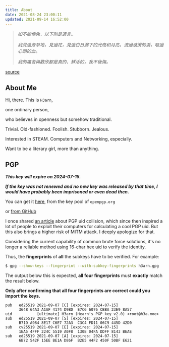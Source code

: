 ```yaml
---
title: About
date: 2021-08-24 23:00:11
updated: 2021-09-14 16:52:00
---
```




> *如不能倖免，以下則是遺言。*
>
> *我見過芳草地，見過花，見過白日漏下的光斑和月亮，流過滾燙的淚，嘔過心頭的血。*
>
> *我的痛苦與歡欣都是真的、鮮活的，我不後悔。*

[source](https://web.archive.org/web/20200202071147/https://twitter.com/Midorrriii/status/1223598045528383488)



## About Me

<!--div style='white-space: pre-wrap; font-variant-ligatures: none; font-family: JetBrains Mono, monospace; font-size: 90%;'--> 


Hi, there. This is `H3arn`, 

one ordinary person, 

who believes in openness but somehow traditional.

Trivial. Old-fashioned. Foolish. Stubborn. Jealous. 

Interested in STEAM. Computers and Networking, especially.

Want to be a literary girl, more than anything.



<!--/div-->
<!--A crossdressing beginner.--> 



## PGP

***This key will expire on 2024-07-15.***

***If the key was not renewed and no new key was released by that time, I would have probably been imprisoned or even dead then.***

You can get it [here](https://keys.openpgp.org/vks/v1/by-fingerprint/364864A3A1AF4174D9BDE7C66076CBBA23E98A57), from the key pool of `openpgp.org` 

or [from GitHub](https://github.com/H3arn.gpg) 



I once shared [an article](https://www.douban.com/note/763978955/) about PGP uid collision, which since then inspired a lot of people to exploit their computers for calculating a cool PGP uid. But this also brings a higher risk of MITM attack. I deeply apologize for that. 

Considering the current capability of common brute force solutions, it's no longer a reliable method using 16-char hex uid to verify the identity. 

Thus, the **fingerprints** of **all** the subkeys have to be verified. For example: 

```bash
$ gpg --show-keys --fingerprint --with-subkey-fingerprints h3arn.gpg
```

The output below this is expected, **all four fingerprints** must **exactly** match the result below. 

**Only after confirming that all four fingerprints are correct could you import the keys.**

```text
pub   ed25519 2021-09-07 [C] [expires: 2024-07-15]
      3648 64A3 A1AF 4174 D9BD  E7C6 6076 CBBA 23E9 8A57
uid           [ultimate] H3arn (Hearn's PGP key v2.0) <root@h3a.moe>
sub   ed25519 2021-09-07 [S] [expires: 2024-07-15]
      B71D A984 8E17 C6E7 72A3  C3C4 FD11 06C9 445D 42D0
sub   cv25519 2021-09-07 [E] [expires: 2024-07-15]
      1EA5 4FFF 224C 5519 A0F8  130E 04FA DDFF 8143 BEAE
sub   ed25519 2021-09-07 [A] [expires: 2024-07-15]
      6B72 542F 15EE BE1A D86F  B2E5 44F2 450F 50BF E621
```

